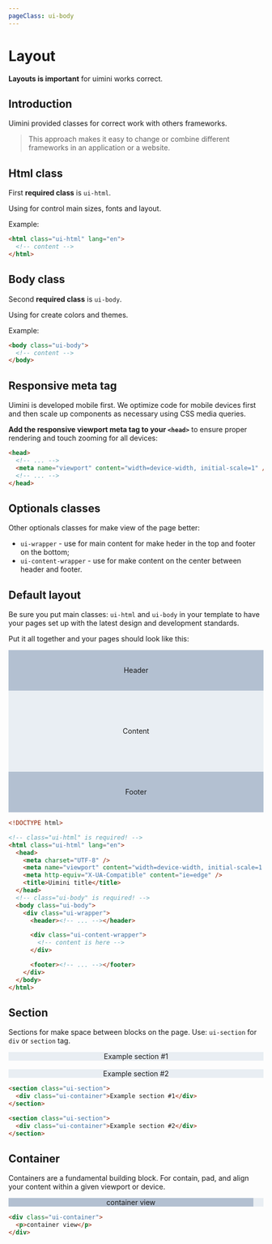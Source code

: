 ```yaml
---
pageClass: ui-body
---
```


# Layout

**Layouts is important** for uimini works correct.

## Introduction

Uimini provided classes for correct work with others frameworks.

> This approach makes it easy to change or combine different frameworks in an application or a website.

## Html class

First **required class** is `ui-html`.

Using for control main sizes, fonts and layout.

Example:

```html
<html class="ui-html" lang="en">
  <!-- content -->
</html>
```

## Body class

Second **required class** is `ui-body`.

Using for create colors and themes.

Example:

```html
<body class="ui-body">
  <!-- content -->
</body>
```

## Responsive meta tag

Uimini is developed mobile first. We optimize code for mobile devices first and then scale up components as necessary using CSS media queries.

**Add the responsive viewport meta tag to your `<head>`** to ensure proper rendering and touch zooming for all devices:

```html
<head>
  <!-- ... -->
  <meta name="viewport" content="width=device-width, initial-scale=1" />
  <!-- ... -->
</head>
```

## Optionals classes

Other optionals classes for make view of the page better:

- `ui-wrapper` - use for main content for make heder in the top and footer on the bottom;
- `ui-content-wrapper` - use for make content on the center between header and footer.

## Default layout

Be sure you put main classes: `ui-html` and `ui-body` in your template to have your pages set up with the latest design and development standards.

Put it all together and your pages should look like this:

<section class="ui-section">
  <div style="text-align: center; height: 80px; line-height: 80px; background-color: #b3c0d1;"><span>Header</span></div>
  <div style="text-align: center; height: 160px; line-height: 160px; background-color: #e9eef3;"><span>Content</span></div>
  <div style="text-align: center; height: 80px; line-height: 80px; background-color: #b3c0d1;"><span>Footer</span></div>
</section>

```html
<!DOCTYPE html>

<!-- class="ui-html" is required! -->
<html class="ui-html" lang="en">
  <head>
    <meta charset="UTF-8" />
    <meta name="viewport" content="width=device-width, initial-scale=1.0" />
    <meta http-equiv="X-UA-Compatible" content="ie=edge" />
    <title>Uimini title</title>
  </head>
  <!-- class="ui-body" is required! -->
  <body class="ui-body">
    <div class="ui-wrapper">
      <header><!-- ... --></header>

      <div class="ui-content-wrapper">
        <!-- content is here -->
      </div>

      <footer><!-- ... --></footer>
    </div>
  </body>
</html>
```

## Section

Sections for make space between blocks on the page. Use: `ui-section` for `div` or `section` tag.

<section class="ui-section" style="text-align: center; background-color: #e9eef3;">
  <div class="ui-container">Example section #1</div>
</section>

<br />

<section class="ui-section" style="text-align: center; background-color: #e9eef3;">
  <div class="ui-container">Example section #2</div>
</section>

```html
<section class="ui-section">
  <div class="ui-container">Example section #1</div>
</section>

<section class="ui-section">
  <div class="ui-container">Example section #2</div>
</section>
```

## Container

Containers are a fundamental building block. For contain, pad, and align your content within a given viewport or device.

<section class="ui-section" style="text-align: center; background-color: #e9eef3;">
  <div class="ui-container" style="text-align: center; background-color: #b3c0d1; width: 96%;">
    <p>container view</p>
  </div>
</section>

```html
<div class="ui-container">
  <p>container view</p>
</div>
```
